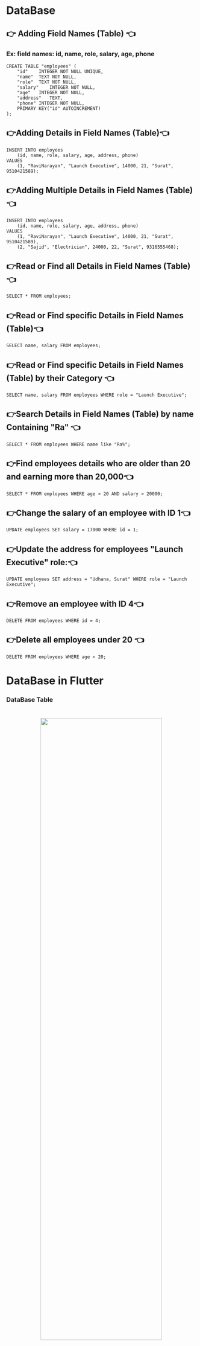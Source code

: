 
# DataBase

## 👉 Adding Field Names (Table) 👈
### Ex: field names: id, name, role, salary, age, phone
```
CREATE TABLE "employees" (
	"id"	INTEGER NOT NULL UNIQUE,
	"name"	TEXT NOT NULL,
	"role"	TEXT NOT NULL,
	"salary"	INTEGER NOT NULL,
	"age"	INTEGER NOT NULL,
	"address"	TEXT,
	"phone"	INTEGER NOT NULL,
	PRIMARY KEY("id" AUTOINCREMENT)
);
```
## 👉Adding Details in Field Names (Table)👈
```
INSERT INTO employees
	(id, name, role, salary, age, address, phone)
VALUES
	(1, "RaviNarayan", "Launch Executive", 14000, 21, "Surat", 9510421589);
```

## 👉Adding Multiple Details in Field Names (Table)👈
```
INSERT INTO employees
	(id, name, role, salary, age, address, phone)
VALUES
	(1, "RaviNarayan", "Launch Executive", 14000, 21, "Surat", 9510421589),
	(2, "Sajid", "Electrician", 24000, 22, "Surat", 9316555468);
```

## 👉Read or Find all Details in Field Names (Table)👈
```
SELECT * FROM employees;
```

## 👉Read or Find specific Details in Field Names (Table)👈
```
SELECT name, salary FROM employees;
```

## 👉Read or Find specific Details in Field Names (Table) by their Category 👈
```
SELECT name, salary FROM employees WHERE role = "Launch Executive";
```

## 👉Search Details in Field Names (Table) by name Containing "Ra" 👈
```
SELECT * FROM employees WHERE name like "Ra%";
```

## 👉Find employees details who are older than 20 and earning more than 20,000👈
```
SELECT * FROM employees WHERE age > 20 AND salary > 20000;
```

## 👉Change the salary of an employee with ID 1👈
```
UPDATE employees SET salary = 17000 WHERE id = 1;
```

## 👉Update the address for employees "Launch Executive" role:👈
```
UPDATE employees SET address = "Udhana, Surat" WHERE role = "Launch Executive";
```

## 👉Remove an employee with ID 4👈
```
DELETE FROM employees WHERE id = 4;
```

## 👉Delete all employees under 20 👈
```
DELETE FROM employees WHERE age < 20;
```

# DataBase in Flutter
### DataBase Table

<h1 align = "center">
  <img src="https://github.com/user-attachments/assets/37dfe753-b938-4d87-a7f8-45c82b219648" height=65%  width=80%>
</h1>

## DataBase Helper Class

```
import 'package:path/path.dart';
import 'package:sqflite/sqflite.dart';

class DbHelper {
  static DbHelper dbHelper = DbHelper._();

  DbHelper._();

  Database? _db;

  Future get database async => _db ?? await initDatabase();

  // Future getDatabase()
  // async {
  //   if(_db!=null)
  //     {
  //       return _db;
  //     }
  //   else
  //     {
  //       return await initDatabase();
  //     }
  // }

  Future initDatabase() async {
    final path = await getDatabasesPath();
    final dbPath = join(path, 'finance.db');
    _db = await openDatabase(
      dbPath,
      version: 1,
      onCreate: (db, version) async {
        String sql = '''CREATE TABLE finance(
        id INTEGER PRIMARY KEY AUTOINCREMENT,
        amount REAL NOT NULL,
        isIncome INTEGER NOT NULL,
        category TEXT);
        ''';
        await db.execute(sql);
      },
    );
    return _db;
  }

  Future insertData() async {
    Database? db = await database;
    String sql = '''INSERT INTO finance (amount,isIncome,category)
    VALUES (1999,0,"Watch");
    ''';
    await db!.rawInsert(sql);
  }

  Future updateData() async {
    Database? db = await database;
    String sql = '''UPDATE finance SET category = "Laptop" WHERE amount = 82500;
    ''';
    await db!.rawUpdate(sql);
  }

  Future deleteData() async {
    Database? db = await database;
    String sql = '''DELETE FROM finance WHERE id = 22;
    ''';
    await db!.rawDelete(sql);
  }
}
```


## DataBase Controller
```
import 'package:get/get.dart';
import '../api_helper/db_helper.dart';

class HomeController extends GetxController {
  @override
  void onInit() {
    super.onInit();
    initDb();
  }

  Future initDb() async {
    await DbHelper.dbHelper.database;
  }

  Future insertRecord() async {
    await DbHelper.dbHelper.insertData();
  }

  Future updateRecord() async {
    await DbHelper.dbHelper.updateData();
  }

  Future deleteRecord() async {
    await DbHelper.dbHelper.deleteData();
  }
}

```

